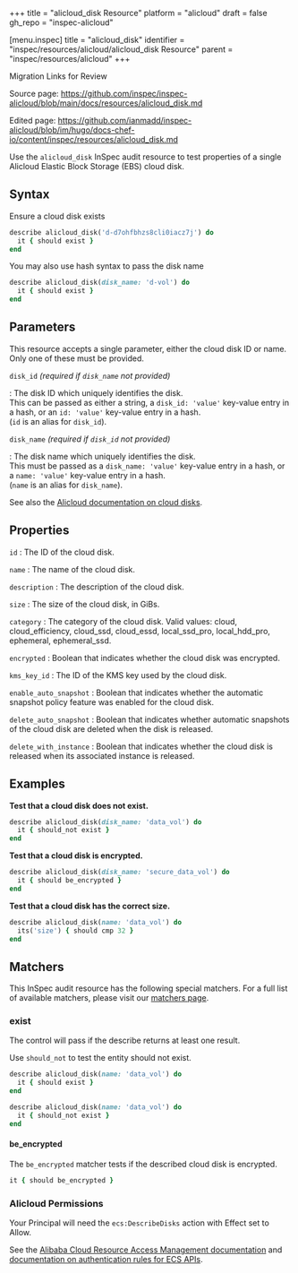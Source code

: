 +++
title = "alicloud_disk Resource"
platform = "alicloud"
draft = false
gh_repo = "inspec-alicloud"

[menu.inspec]
title = "alicloud_disk"
identifier = "inspec/resources/alicloud/alicloud_disk Resource"
parent = "inspec/resources/alicloud"
+++

<div class="admonition-note">
<p class="admonition-note-title">Migration Links for Review</p>
<div class="admonition-note-text">
<p>Source page: <a href="https://github.com/inspec/inspec-alicloud/blob/main/docs/resources/alicloud_disk.md">https://github.com/inspec/inspec-alicloud/blob/main/docs/resources/alicloud_disk.md</a></p>
<p>Edited page: <a href="https://github.com/ianmadd/inspec-alicloud/blob/im/hugo/docs-chef-io/content/inspec/resources/alicloud_disk.md">https://github.com/ianmadd/inspec-alicloud/blob/im/hugo/docs-chef-io/content/inspec/resources/alicloud_disk.md</a></p>
</div>
</div>


Use the `alicloud_disk` InSpec audit resource to test properties of a single Alicloud Elastic Block Storage (EBS) cloud disk.

## Syntax

Ensure a cloud disk exists

```ruby
describe alicloud_disk('d-d7ohfbhzs8cli0iacz7j') do
  it { should exist }
end
```

You may also use hash syntax to pass the disk name

```ruby
describe alicloud_disk(disk_name: 'd-vol') do
  it { should exist }
end
```

## Parameters

This resource accepts a single parameter, either the cloud disk ID or name. Only one of these must be provided.

`disk_id` _(required if `disk_name` not provided)_

: The disk ID which uniquely identifies the disk.  
  This can be passed as either a string, a `disk_id: 'value'` key-value entry in a hash, or an `id: 'value'` key-value entry in a hash.  
  (`id` is an alias for `disk_id`).

`disk_name` _(required if `disk_id` not provided)_

: The disk name which uniquely identifies the disk.  
  This must be passed as a `disk_name: 'value'` key-value entry in a hash, or a `name: 'value'` key-value entry in a hash.  
  (`name` is an alias for `disk_name`).

See also the [Alicloud documentation on cloud disks](https://www.alibabacloud.com/help/doc-detail/25383.htm).

## Properties

`id`
: The ID of the cloud disk.

`name`
: The name of the cloud disk.

`description`
: The description of the cloud disk.

`size`
: The size of the cloud disk, in GiBs.

`category`
: The category of the cloud disk. Valid values: cloud, cloud_efficiency, cloud_ssd, cloud_essd, local_ssd_pro, local_hdd_pro, ephemeral, ephemeral_ssd.

`encrypted`
: Boolean that indicates whether the cloud disk was encrypted.

`kms_key_id`
: The ID of the KMS key used by the cloud disk.

`enable_auto_snapshot`
: Boolean that indicates whether the automatic snapshot policy feature was enabled for the cloud disk.

`delete_auto_snapshot`
: Boolean that indicates whether automatic snapshots of the cloud disk are deleted when the disk is released.

`delete_with_instance`
: Boolean that indicates whether the cloud disk is released when its associated instance is released.

## Examples

**Test that a cloud disk does not exist.**

```ruby
describe alicloud_disk(disk_name: 'data_vol') do
  it { should_not exist }
end
```

**Test that a cloud disk is encrypted.**

```ruby
describe alicloud_disk(disk_name: 'secure_data_vol') do
  it { should be_encrypted }
end
```

**Test that a cloud disk has the correct size.**

```ruby
describe alicloud_disk(name: 'data_vol') do
  its('size') { should cmp 32 }
end
```

## Matchers

This InSpec audit resource has the following special matchers. For a full list of available matchers, please visit our [matchers page](https://www.inspec.io/docs/reference/matchers/).

### exist

The control will pass if the describe returns at least one result.

Use `should_not` to test the entity should not exist.

```ruby
describe alicloud_disk(name: 'data_vol') do
  it { should exist }
end
```

```ruby
describe alicloud_disk(name: 'data_vol') do
  it { should_not exist }
end
```

#### be_encrypted

The `be_encrypted` matcher tests if the described cloud disk is encrypted.

```ruby
it { should be_encrypted }
```

### Alicloud Permissions

Your Principal will need the `ecs:DescribeDisks` action with Effect set to Allow.

See the [Alibaba Cloud Resource Access Management documentation](https://www.alibabacloud.com/help/doc-detail/57445.htm?spm=a2c63.p38356.b99.12.51ef1b28W18VZd) and
[documentation on authentication rules for ECS APIs](https://partners-intl.aliyun.com/help/doc-detail/25497.htm?spm=a2c63.p38356.b99.657.7b9f3481VdEA4g).
